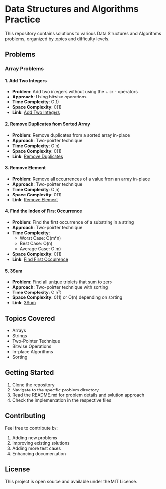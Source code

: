# Data Structures and Algorithms Practice

This repository contains solutions to various Data Structures and Algorithms problems, organized by topics and difficulty levels.

## Problems

### Array Problems

#### 1. Add Two Integers
- **Problem**: Add two integers without using the + or - operators
- **Approach**: Using bitwise operations
- **Time Complexity**: O(1)
- **Space Complexity**: O(1)
- **Link**: [Add Two Integers](add_two_integers/README.md)

#### 2. Remove Duplicates from Sorted Array
- **Problem**: Remove duplicates from a sorted array in-place
- **Approach**: Two-pointer technique
- **Time Complexity**: O(n)
- **Space Complexity**: O(1)
- **Link**: [Remove Duplicates](remove_duplicates_from_sorted_array/README.md)

#### 3. Remove Element
- **Problem**: Remove all occurrences of a value from an array in-place
- **Approach**: Two-pointer technique
- **Time Complexity**: O(n)
- **Space Complexity**: O(1)
- **Link**: [Remove Element](remove_elements/README.md)

#### 4. Find the Index of First Occurrence
- **Problem**: Find the first occurrence of a substring in a string
- **Approach**: Two-pointer technique
- **Time Complexity**: 
  - Worst Case: O(m*n)
  - Best Case: O(n)
  - Average Case: O(m)
- **Space Complexity**: O(1)
- **Link**: [Find First Occurrence](find_the_index_first_occurence/README.md)

#### 5. 3Sum
- **Problem**: Find all unique triplets that sum to zero
- **Approach**: Two-pointer technique with sorting
- **Time Complexity**: O(n²)
- **Space Complexity**: O(1) or O(n) depending on sorting
- **Link**: [3Sum](3sum/README.md)

## Topics Covered
- Arrays
- Strings
- Two-Pointer Technique
- Bitwise Operations
- In-place Algorithms
- Sorting

## Getting Started
1. Clone the repository
2. Navigate to the specific problem directory
3. Read the README.md for problem details and solution approach
4. Check the implementation in the respective files

## Contributing
Feel free to contribute by:
1. Adding new problems
2. Improving existing solutions
3. Adding more test cases
4. Enhancing documentation

## License
This project is open source and available under the MIT License. 
